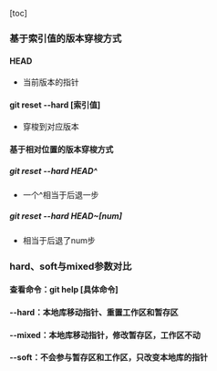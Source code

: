 [toc]

### 基于索引值的版本穿梭方式

#### HEAD

* 当前版本的指针

#### git reset --hard [索引值]

* 穿梭到对应版本

#### 基于相对位置的版本穿梭方式

##### git reset --hard HEAD^

* 一个^相当于后退一步

##### git reset --hard HEAD~[num]

* 相当于后退了num步

### hard、soft与mixed参数对比

#### 查看命令：git help [具体命令]

#### --hard：本地库移动指针、重置工作区和暂存区

#### --mixed：本地库移动指针，修改暂存区，工作区不动

#### --soft：不会参与暂存区和工作区，只改变本地库的指针

